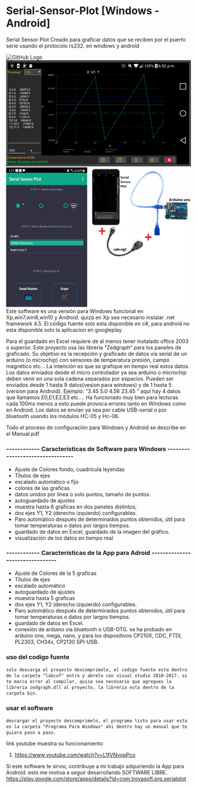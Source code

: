 # Serial-Sensor-Plot [Windows - Android]
Serial Sensor Plot Creado para graficar datos que se reciben por el puerto serie usando el protocolo rs232. en windows y android



![GitHub Logo](panel.png)
![GitHub Logo](graph.png)
![GitHub Logo](usbogt.png)
Este software es una versión para Windows funcional en Xp,win7,win8,win10 y Android. quizá en Xp sea necesario instalar .net framework 4.5. El código fuente solo esta disponible en c#, para android no esta disponible solo la aplicacion en googleplay.

Para el guardado en Excel requiere de al menos tener instalado office 2003 o superior. Este proyecto usa las librería “Zedgraph” 
para los paneles de graficado.
Su objetivo es la recepción y graficado de datos vía serial de un arduino (o microchip) con sensores de temperatura presión, campo 
magnético etc…  La intención es que se grafique en tiempo real estos datos. Los datos enviados desde el micro controlador ya sea
arduino o microchip deben venir en una sola cadena separados por espacios. Pueden ser enviados desde 1 hasta 9 datos(vesion para windows) y de 1 hasta 5 (version para Android).
Ejemplo: “3.45 5.0 4.56 23.45 ” aquí hay 4 datos  que llamamos E0,E1,E2,E3 etc…. Ha funcionado muy bien para lecturas cada 100ms menos a esto puede provoca errores tanto en Windows como en Android.
Los datos se envían ya sea por cable USB-serial o por bluetooth usando los módulos HC-05 y Hc-06. 

Todo el proceso de configuración para Windows y Android se describe en el Manual.pdf

###  ------------  Características de Software  para Windows --------------------------------
* Ajuste de Colores fondo, cuadricula leyendas
* Títulos de ejes
* escalado automático o fijo
* colores de las graficas
* datos unidos por línea o solo puntos, tamaño de puntos.
* autoguardado de ajustes
* muestra hasta 6 graficas en dos paneles distintos,
* dos ejes Y1, Y2 (derecho izquierdo) configurables.
* Paro automático después de determinados puntos obtenidos, útil para tomar temperaturas o datos por largos tiempos.
* guardado de datos en Excel, guardado de la imagen del gráfico.
* visualización de los datos en tiempo real 

###  ------------  Características de la App  para Adroid --------------------------------

* Ajuste de Colores de la 5 graficas
* Títulos de ejes
* escalado automático
* autoguardado de ajustes
* muestra hasta 5 graficas
* dos ejes Y1, Y2 (derecho izquierdo) configurables.
* Paro automático después de determinados puntos obtenidos, útil para tomar temperaturas o datos por largos tiempos.
* guardado de datos en Excel.
* conexión de arduino via bluetooth o USB-OTG. se ha probado en arduino one, mega, nano, y para los dispositivos CP210X, CDC, FTDI, PL2303, CH34x, CP2130 SPI-USB. 


 

### uso del codigo fuente
    solo descarga el proyecto descomprimelo, el codigo fuente esta dentro de la carpeta "labcof" entra y abrelo con visual studio 2010-2017. si te marca error al compilar, quisa sea necesario que agregues la libreria zedgraph.dll al proyecto, la libreria esta dentro de la carpeta bin.  
### usar el software
    descargar el proyecto descomprimelo, el programa listo para usar esta en la carpeta "Programa Para Windows" ahi dentro hay un manual que te guiara paso a paso. 
 
link youtube muestra su funcionamiento
1. https://www.youtube.com/watch?v=L1fVNvopPco


Si este software te sirvio, contribuye a mi trabajo adquiriendo la App para Android. esto me motiva a seguir desarrollando SOFTWARE LIBRE. https://play.google.com/store/apps/details?id=com.troyasoft.pro.serialplot

